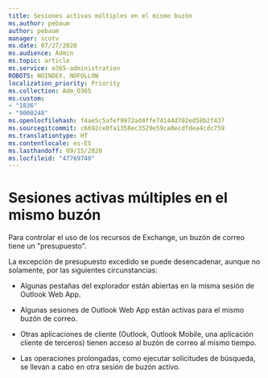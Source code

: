 ```yaml
---
title: Sesiones activas múltiples en el mismo buzón
ms.author: pebaum
author: pebaum
manager: scotv
ms.date: 07/27/2020
ms.audience: Admin
ms.topic: article
ms.service: o365-administration
ROBOTS: NOINDEX, NOFOLLOW
localization_priority: Priority
ms.collection: Adm_O365
ms.custom:
- "1836"
- "9000248"
ms.openlocfilehash: f4ae5c5afef9972ad4ffe74144d702ed58b2f437
ms.sourcegitcommit: c6692ce0fa1358ec3529e59ca0ecdfdea4cdc759
ms.translationtype: HT
ms.contentlocale: es-ES
ms.lasthandoff: 09/15/2020
ms.locfileid: "47769740"
---
```

# <a name="multiple-active-sessions-to-the-same-mailbox"></a>Sesiones activas múltiples en el mismo buzón

Para controlar el uso de los recursos de Exchange, un buzón de correo tiene un "presupuesto".

La excepción de presupuesto excedido se puede desencadenar, aunque no solamente, por las siguientes circunstancias:

- Algunas pestañas del explorador están abiertas en la misma sesión de Outlook Web App.

- Algunas sesiones de Outlook Web App están activas para el mismo buzón de correo.

- Otras aplicaciones de cliente (Outlook, Outlook Mobile, una aplicación cliente de terceros) tienen acceso al buzón de correo al mismo tiempo.

- Las operaciones prolongadas, como ejecutar solicitudes de búsqueda, se llevan a cabo en otra sesión de buzón activo.

